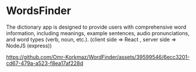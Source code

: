 # WordsFinder

The dictionary app is designed to provide users with comprehensive word information, including meanings, example sentences, audio pronunciations, and word types (verb, noun, etc.). (client side => React , server side => NodeJS (express))

https://github.com/Omr-Korkmaz/WordFinder/assets/39599546/6ecc3201-cd67-479a-a523-f8ea17af228d

